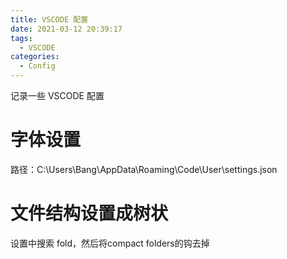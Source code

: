 ```yaml
---
title: VSCODE 配置
date: 2021-03-12 20:39:17
tags: 
  - VSCODE
categories:
  - Config
---
```

记录一些 VSCODE 配置
<!--more-->
# 字体设置
路径：C:\Users\Bang\AppData\Roaming\Code\User\settings.json
# 文件结构设置成树状
设置中搜索 fold，然后将compact folders的钩去掉